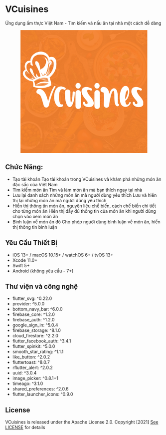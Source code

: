 # VCuisines

Ứng dụng ẩm thực Việt Nam - Tìm kiếm và nấu ăn tại nhà một cách dễ dàng

<center>
<img src="assets/icons/app_logo.png"/>
</center>


## Chức Năng: 

- Tạo tài khoản
Tạo tài khoản trong VCuisines và khám phá những món ăn đặc sắc của Việt Nam
- Tìm kiếm món ăn
Tìm và làm món ăn mà bạn thích ngay tại nhà
- Lưu lại danh sách những món ăn mà người dùng yêu thích
Lưu và hiển thị lại những món ăn mà người dùng yêu thích
- Hiển thị thông tin món ăn, nguyên liệu chế biến, cách chế biến chi tiết cho từng món ăn
Hiển thị đầy đủ thông tin của món ăn khi người dùng chọn vào xem món ăn
- Bình luận về món ăn đó 
Cho phép người dùng bình luận về món ăn, hiển thị thông tin bình luận

## Yêu Cầu Thiết Bị

- iOS 13+ / macOS 10.15+ / watchOS 6+ / tvOS 13+
- Xcode 11.0+
- Swift 5+
- Android (không yêu cầu - 7+)

## Thư viện và công nghệ

- flutter_svg: ^0.22.0
- provider: ^5.0.0
- bottom_navy_bar: ^6.0.0
- firebase_core: ^1.2.0
- firebase_auth: ^1.2.0
- google_sign_in: ^5.0.4
- firebase_storage: ^8.1.0
- cloud_firestore: ^2.2.0
- flutter_facebook_auth: ^3.4.1
- flutter_spinkit: ^5.0.0
- smooth_star_rating: ^1.1.1
- like_button: ^2.0.2
- fluttertoast: ^8.0.7
- rflutter_alert: ^2.0.2
- uuid: ^3.0.4
- image_picker: ^0.8.1+1
- timeago: ^3.1.0
- shared_preferences: ^2.0.6
- flutter_launcher_icons: ^0.9.0

## License

VCuisines is released under the Apache License 2.0. Copyright [2021] [See LICENSE](https://github.com/KSB-tqk/Vcusines/blob/master/LICENSE) for details



